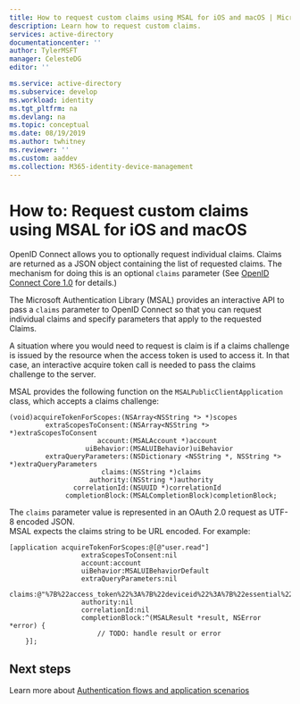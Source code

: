 ```yaml
---
title: How to request custom claims using MSAL for iOS and macOS | Microsoft identity platform
description: Learn how to request custom claims.
services: active-directory
documentationcenter: ''
author: TylerMSFT
manager: CelesteDG
editor: ''

ms.service: active-directory
ms.subservice: develop
ms.workload: identity
ms.tgt_pltfrm: na
ms.devlang: na
ms.topic: conceptual
ms.date: 08/19/2019
ms.author: twhitney
ms.reviewer: ''
ms.custom: aaddev
ms.collection: M365-identity-device-management
---
```


# How to: Request custom claims using MSAL for iOS and macOS

OpenID Connect allows you to optionally request individual claims. Claims are returned as a JSON object containing the list of requested claims. The mechanism for doing this is an optional `claims` parameter (See [OpenID Connect Core 1.0](https://openid.net/specs/openid-connect-core-1_0-final.html#ClaimsParameter) for details.)

The Microsoft Authentication Library (MSAL) provides an interactive API to pass a `claims` parameter to OpenID Connect so that you can request individual claims and specify parameters that apply to the requested Claims.

A situation where you would need to request is claim is if a claims challenge is issued by the resource when the access token is used to access it. In that case, an interactive acquire token call is needed to pass the claims challenge to the server.

MSAL provides the following function on the `MSALPublicClientApplication` class, which accepts a claims challenge:

```objc
(void)acquireTokenForScopes:(NSArray<NSString *> *)scopes
         extraScopesToConsent:(NSArray<NSString *> *)extraScopesToConsent
                      account:(MSALAccount *)account
                   uiBehavior:(MSALUIBehavior)uiBehavior
         extraQueryParameters:(NSDictionary <NSString *, NSString *> *)extraQueryParameters
                       claims:(NSString *)claims
                    authority:(NSString *)authority
                correlationId:(NSUUID *)correlationId
              completionBlock:(MSALCompletionBlock)completionBlock;
```

The `claims` parameter value is represented in an OAuth 2.0 request as UTF-8 encoded JSON.  
MSAL expects the claims string to be URL encoded.  For example:

```objc
[application acquireTokenForScopes:@[@"user.read"]
                  extraScopesToConsent:nil
                  account:account
                  uiBehavior:MSALUIBehaviorDefault
                  extraQueryParameters:nil
                  claims:@"%7B%22access_token%22%3A%7B%22deviceid%22%3A%7B%22essential%22%3Atrue%7D%7D%7D"
                  authority:nil
                  correlationId:nil
                  completionBlock:^(MSALResult *result, NSError *error) {
                      // TODO: handle result or error
    }];
```

## Next steps

Learn more about [Authentication flows and application scenarios](authentication-flows-app-scenarios.md)

